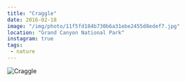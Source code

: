 ```yaml
---
title: "Craggle"
date: 2016-02-18
image: "/img/photo/11f5fd184b730b6a31ebe2455d8edef7.jpg"
location: "Grand Canyon National Park"
instagram: true
tags:
 - nature
---
```


![Craggle](/img/photo/11f5fd184b730b6a31ebe2455d8edef7.jpg)
